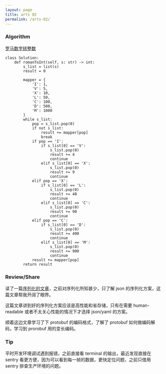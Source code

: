 ```yaml
---
layout: page
title: arts 02 
permalink: /arts-02/
---
```


### Algorithm 

[罗马数字转整数](https://leetcode-cn.com/problems/roman-to-integer/)

```
class Solution:
    def romanToInt(self, s: str) -> int:
        s_list = list(s)
        result = 0

        mapper = {
            'I': 1,
            'V': 5,
            'X': 10,
            'L': 50,
            'C': 100,
            'D': 500,
            'M': 1000
        }
        while s_list:
            pop = s_list.pop(0)
            if not s_list:
                result += mapper[pop]
                break
            if pop == 'I':
                if s_list[0] == 'V':
                    s_list.pop(0)
                    result += 4
                    continue
                elif s_list[0] == 'X':
                    s_list.pop(0)
                    result += 9
                    continue
            elif pop == 'X':
                if s_list[0] == 'L':
                    s_list.pop(0)
                    result += 40
                    continue
                elif s_list[0] == 'C':
                    s_list.pop(0)
                    result += 90
                    continue
            elif pop == 'C':
                if s_list[0] == 'D':
                    s_list.pop(0)
                    result += 400
                    continue
                elif s_list[0] == 'M':
                    s_list.pop(0)
                    result += 900
                    continue
            result += mapper[pop]
        return result
```

### Review/Share

读了一篇[序列化的文章](https://mp.weixin.qq.com/s/MZxkiLAuthoOhamcfjoLPw)，之前对序列化所知甚少，只了解 json 的序列化方案，这篇文章帮我开阔了眼界。

这篇文章讲到好的序列化方案应该是高性能和省存储，只有在需要 human-readable 或者不太关心性能的情况下才选择 json/yaml 的方案。

顺着这边文章学习了下 protobuf 的编码格式，了解了 protobuf 如何做编码解码，学习到 prorobuf 用的变长编码。

### Tip

平时开发环境调试遇到报错，之前直接看 terminal 的输出，最近发现直接在 sentry 看更方便，因为可以看到每一帧的数据，更快定位问题，之前只借用 sentry 排查生产环境的问题。
